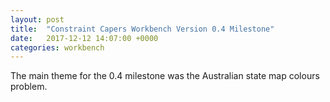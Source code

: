 ```yaml
---
layout: post
title:  "Constraint Capers Workbench Version 0.4 Milestone"
date:   2017-12-12 14:07:00 +0000
categories: workbench
---
```

The main theme for the 0.4 milestone was the Australian state map colours problem. 